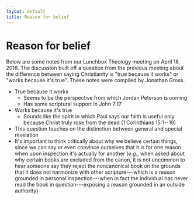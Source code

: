 ```yaml
---
layout: default
title: Reason for belief
---
```


Reason for belief
=================

Below are some notes from our Lunchbox Theology meeting on April 18, 2018. The
discussion built off a question from the previous meeting about the difference
between saying Christianity is "true because it works" or "works because it's
true". These notes were compiled by Jonathan Gross.

* True because it works
  * Seems to be the perspective from which Jordan Peterson is coming
  * Has some scriptural support in John 7:17
* Works because it's true
  * Sounds like the spirit in which Paul says our faith is useful only because
    Christ truly rose from the dead (1 Corinthians 15:1--19)
* This question touches on the distinction between general and special
  revelation
* It's important to think critically about why we believe certain things, since
  we can say or even convince ourselves that it is for one reason when upon
  inspection it's actually for another (*e.g.*, when asked about why certain
  books are excluded from the canon, it is not uncommon to hear
  someone say they reject the noncanonical book on the grounds that it does not
  harmonize with other scripture---which is a reason grounded in personal
  inspection---when in fact the individual has never read the book in
  question---exposing a reason grounded in an outside authority)
